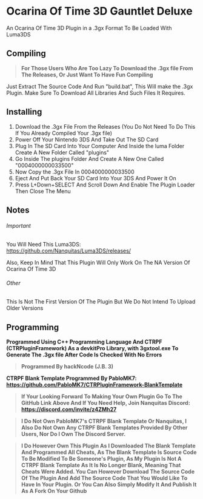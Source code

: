 # Ocarina Of Time 3D Gauntlet Deluxe

An Ocarina Of Time 3D Plugin in a .3gx Format To Be Loaded With Luma3DS

## Compiling

> **For Those Users Who Are Too Lazy To Download the .3gx file From The Releases, Or Just Want To Have Fun Compiling**

Just Extract The Source Code And Run "build.bat", This Will make the .3gx Plugin. Make Sure To Download All Libraries And Such Files It Requires. 

## Installing
1. Download the .3gx File From the Releases (You Do Not Need To Do This If You Already Compiled Your .3gx file)
2. Power Off Your Nintendo 3DS And Take Out The SD Card
3. Plug In The SD Card Into Your Computer And Inside the luma Folder Create A New Folder Called "plugins"
4. Go Inside The plugins Folder And Create A New One Called "0004000000033500"
5. Now Copy the .3gx File In 0004000000033500
6. Eject And Put Back Your SD Card Into Your 3DS And Power It On
7. Press L+Down+SELECT And Scroll Down And Enable The Plugin Loader Then Close The Menu

## Notes

###### Important
You Will Need This Luma3DS: https://github.com/Nanquitas/Luma3DS/releases/

Also, Keep In Mind That This Plugin Will Only Work On The NA Version Of Ocarina Of Time 3D

###### Other

This Is Not The First Version Of The Plugin But We Do Not Intend To Upload Older Versions

## Programming
**Programmed Using C++ Programming Language And CTRPF (CTRPluginFramework) As a devkitPro Library, with 3gxtool.exe To Generate The .3gx file After Code Is Checked With No Errors**

> **Programmed By hackNcode (J.B. 3)**

**CTRPF Blank Template Programmed By PabloMK7: https://github.com/PabloMK7/CTRPluginFramework-BlankTemplate** 

> **If Your Looking Forward To Making Your Own Plugin Go To The GitHub Link Above And If You Need Help, Join Nanquitas Discord: https://discord.com/invite/z4ZMh27**

> **I Do Not Own PabloMK7's CTRPF Blank Template Or Nanquitas, I Also Do Not Own Any CTRPF Blank Templates Provided By Other Users, Nor Do I Own The Discord Server.**

> **I Do However Own This Plugin As I Downloaded The Blank Template And Programmed All Cheats, As The Blank Template Is Source Code To Be Modified To Be Someone's Plugin, As My Plugin Is Not A CTRPF Blank Template As It Is No Longer Blank, Meaning That Cheats Were Added. You Can However Download The Source Code Of The Plugin And Add The Source Code That You Would Like To Have In Your Plugin. Or You Can Also Simply Modify It And Publish It As A Fork On Your Github**

